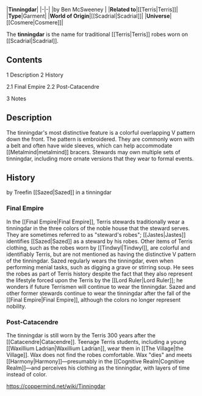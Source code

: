 |**Tinningdar**|
|-|-|
|by  Ben McSweeney |
|**Related to**|[[Terris\|Terris]]|
|**Type**|Garment|
|**World of Origin**|[[Scadrial\|Scadrial]]|
|**Universe**|[[Cosmere\|Cosmere]]|

The **tinningdar** is the name for traditional [[Terris\|Terris]] robes worn on [[Scadrial\|Scadrial]].

## Contents

1 Description
2 History

2.1 Final Empire
2.2 Post-Catacendre


3 Notes


## Description
The tinningdar's most distinctive feature is a colorful overlapping V pattern down the front. The pattern is embroidered. They are commonly worn with a belt and often have wide sleeves, which can help accommodate [[Metalmind\|metalmind]] bracers. Stewards may own multiple sets of tinningdar, including more ornate versions that they wear to formal events.

## History
 by  Treefin  [[Sazed\|Sazed]] in a tinningdar
### Final Empire
In the [[Final Empire\|Final Empire]], Terris stewards traditionally wear a tinningdar in the three colors of the noble house that the steward serves. They are sometimes referred to as "steward's robes"; [[Jastes\|Jastes]] identifies [[Sazed\|Sazed]] as a steward by his robes. Other items of Terris clothing, such as the robes worn by [[Tindwyl\|Tindwyl]], are colorful and identifiably Terris, but are not mentioned as having the distinctive V pattern of the tinningdar.
Sazed regularly wears the tinningdar, even when performing menial tasks, such as digging a grave or stirring soup. He sees the robes as part of Terris history despite the fact that they also represent the lifestyle forced upon the Terris by the [[Lord Ruler\|Lord Ruler]]; he wonders if future Terrismen will continue to wear the tinningdar.
Sazed and other former stewards continue to wear the tinningdar after the fall of the [[Final Empire\|Final Empire]], although the colors no longer represent nobility.

### Post-Catacendre
The tinningdar is still worn by the Terris 300 years after the [[Catacendre\|Catacendre]]. Teenage Terris students, including a young [[Waxillium Ladrian\|Waxillium Ladrian]], wear them in [[The Village\|the Village]]. Wax does not find the robes comfortable.
Wax "dies" and meets [[Harmony\|Harmony]]—presumably in the [[Cognitive Realm\|Cognitive Realm]]—and perceives his clothing as the tinningdar, with layers of time instead of color.



https://coppermind.net/wiki/Tinningdar